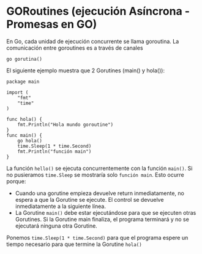 # GORoutines (ejecución Asíncrona - Promesas en GO)

En Go, cada unidad de ejecución concurrente se llama goroutina. La comunicación entre goroutines es a través de canales
```
go gorutina()
```
El siguiente ejemplo muestra que 2 Gorutines (main() y hola()):
```
package main

import (  
    "fmt"
    "time"
)

func hola() {  
    fmt.Println("Hola mundo goroutine")
}
func main() {  
    go hola()
    time.Sleep(1 * time.Second)
    fmt.Println("función main")
}
```
La función ```hello()``` se ejecuta concurrentemente con la función ```main()```. Si no pusieramos ```time.Sleep``` se mostraría solo  ```función main```. Esto ocurre porque:
- Cuando una gorutine empieza devuelve return inmediatamente, no espera a que la Gorutine se ejecute. El control se devuelve inmediatamente a la siguiente línea.
- La Gorutine ```main()``` debe estar ejecutándose para que se ejecuten otras Gorutines. Si la Gorutine main finaliza, el programa terminará y no se ejecutará ninguna otra Gorutine.

Ponemos ```time.Sleep(1 * time.Second)``` para que el programa espere un tiempo necesario para que termine la Gorutine ```hola()```
